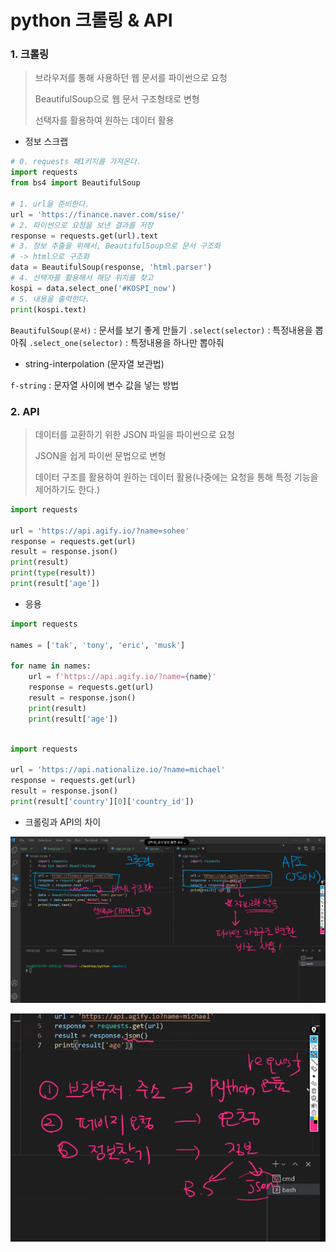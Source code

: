 # python 크롤링 & API

### 1. 크롤링

> 브라우저를 통해 사용하던 웹 문서를 파이썬으로 요청
>
> BeautifulSoup으로 웹 문서 구조형태로 변형
>
> 선택자를 활용하여 원하는 데이터 활용

* 정보 스크랩

```python
# 0. requests 패1키지를 가져온다.
import requests
from bs4 import BeautifulSoup

# 1. url을 준비한다.
url = 'https://finance.naver.com/sise/'
# 2. 파이썬으로 요청을 보낸 결과를 저장
response = requests.get(url).text
# 3. 정보 추출을 위해서, BeautifulSoup으로 문서 구조화
# -> html으로 구조화
data = BeautifulSoup(response, 'html.parser')
# 4. 선택자를 활용해서 해당 위치를 찾고
kospi = data.select_one('#KOSPI_now')
# 5. 내용을 출력한다.
print(kospi.text)
```

`BeautifulSoup(문서)` : 문서를 보기 좋게 만들기
`.select(selector)` : 특정내용을 뽑아줘
`.select_one(selector)` : 특정내용을 하나만 뽑아줘



* string-interpolation (문자열 보관법)

`f-string` : 문자열 사이에 변수 값을 넣는 방법



### 2. API 

>  데이터를 교환하기 위한 JSON 파일을 파이썬으로 요청
>
> JSON을 쉽게 파이썬 문법으로 변형
>
> 데이터 구조를 활용하여 원하는 데이터 활용(나중에는 요청을 통해 특정 기능을 제어하기도 한다.)

```python
import requests

url = 'https://api.agify.io/?name=sohee'
response = requests.get(url)
result = response.json()
print(result)
print(type(result))
print(result['age'])
```

* 응용

```python
import requests

names = ['tak', 'tony', 'eric', 'musk']

for name in names:
    url = f'https://api.agify.io/?name={name}'
    response = requests.get(url)
    result = response.json()
    print(result)
    print(result['age'])
    
```

```python
import requests

url = 'https://api.nationalize.io/?name=michael'
response = requests.get(url)
result = response.json()
print(result['country'][0]['country_id'])
```



* 크롤링과 API의 차이

![image-20210716112830541](md-images/image-20210716112830541.png)

![image-20210716112914031](md-images/image-20210716112914031.png)

